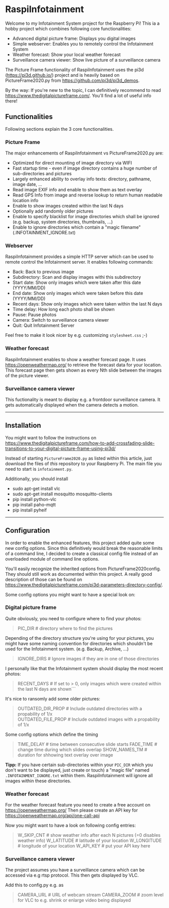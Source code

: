 # RaspiInfotainment

Welcome to my Infotainment System project for the Raspberry Pi! 
This ia a hobby project which combines following core functionalities:
- Advanced digital picture frame: Displays you digital images 
- Simple webserver: Enables you to remotely control the Infotainment System
- Weather forecast: Show your local weather forecast
- Surveillance camera viewer: Show live picture of a surveillance camera  

The Picture Frame functionality of RaspiInfotainment uses the pi3d (https://pi3d.github.io/) project and is heavily based on PictureFrame2020.py from https://github.com/pi3d/pi3d_demos.

By the way: If you're new to the topic, I can definitively recommend to read https://www.thedigitalpictureframe.com/. You'll find a lot of useful info there!

## Functionalities
Following sections explain the 3 core functionalities.

### Picture Frame
The major enhancements of RaspiInfotainment vs PictureFrame2020.py are:

- Optimized for direct mounting of image directory via WIFI
- Fast startup time - even if image directory contains a huge number of sub-directories and pictures 
- Largely enhanced ability to overlay info texts: directory, pathname, image date, ...
- Read image EXIF info and enable to show them as text overlay
- Read GPS Info from image and reverse lookup to return human readable location info
- Enable to show images created within the last N days
- Optionally add randomly older pictures 
- Enable to specify blacklist for image directories which shall be ignored (e.g. backup, system directories, thumbnails, ...)
- Enable to ignore directories which contain a "magic filename" (.INFOTAINMENT_IGNORE.txt)

### Webserver
RaspiInfotainment provides a simple HTTP server which can be used to remote control the Infotainment server.
It enables following commands:

- Back: Back to previous image
- Subdirectory: Scan and display images withi this subdirectory
- Start date: Show only images which were taken after this date (YYYY/MM/DD)
- End date: Show only images which were taken before this date (YYYY/MM/DD)
- Recent days: Show only images which were taken within the last N days
- Time delay: How long each photo shall be shown
- Pause: Pause photos
- Camera: Switch to surveillance camera viewer
- Quit: Quit Infotainment Server

Feel free to make it look nicer by e.g. customizing `stylesheet.css` ;-)

### Weather forecast
RaspiInfotainment enables to show a weather forecast page. It uses https://openweathermap.org/ to retrieve the forecast data for your location.
This forecast page then gets shown as every Nth slide between the images of the picture viewer.

### Surveillance camera viewer
This fuctionality is meant to display e.g. a frontdoor surveillance camera. It gets automatically displayed when the camera detects a motion. 

--------------------------------------

## Installation
You might want to follow the instructions on https://www.thedigitalpictureframe.com/how-to-add-crossfading-slide-transitions-to-your-digital-picture-frame-using-pi3d/

Instead of starting `PictureFrame2020.py` as listed within this article, just download the files of *this* repository to your Raspberry Pi. The main file you need to start is `infotainment.py`. 

Additionally, you should install
- sudo apt-get install vlc
- sudo apt-get install mosquitto mosquitto-clients
- pip install python-vlc 
- pip install paho-mqtt
- pip install pyheif

--------------------------------------

## Configuration
In order to enable the enhanced features, this project added quite some new config options. Since this definitively would break the reasonable limits of a command line, I decided to create a classical config file instead of an overloaded module of command line options.

You'll easily recognize the inherited options from PictureFrame2020config. They should still work as documented within this project. A really good description of those can be found on https://www.thedigitalpictureframe.com/pi3d-parameters-directory-config/.

Some config options you might want to have a special look on:

### Digital picture frame
Quite obviously, you need to configure where to find your photos:
> PIC_DIR     # directory where to find the pictures

Depending of the directory structure you're using for your pictures, you might have some naming convention for directories which shouldn't be used for the Infotainment system. (e.g. Backup, Archive, ...)
> IGNORE_DIRS   # Ignore images if they are in one of those directories

I personally like that the Infotainment system should display the most recent photos:
> RECENT_DAYS   # If set to > 0, only images which were created within the last N days are shown```

It's nice to ransomly add some older pictures:
> OUTDATED_DIR_PROP   # Include outdated directories with a propability of 1/x  
> OUTDATED_FILE_PROP  # Include outdated images with a propability of 1/x  

Some config options which define the timing
> TIME_DELAY      # time between consecutive slide starts 
> FADE_TIME       # change time during which slides overlap 
> SHOW_NAMES_TM   # duration for shhowing text overlay over image 

__Tipp:__ If you have certain sub-directories within your `PIC_DIR` which you don't want to be displayed, just create or touch) a "magic file" named `.INFOTAINMENT_IGNORE.txt` within them. RaspiInfotainment will ignore all images within these directories. 

### Weather forecast
For the weather forecast feature you need to create a free account on https://openweathermap.org/
Then please create an API key for https://openweathermap.org/api/one-call-api

Now you might want to have a look on following config entries:
> W_SKIP_CNT      # show weather info after each N pictures (=0 disables weather info)
> W_LATITUDE      # latitude of your location
> W_LONGITUDE     # longitude of your location
> W_API_KEY       # put your API key here       

### Surveillance camera viewer
The project assumes you have a surveillance camera which can be accessed via e.g rtsp protocol.
This then gets displayed by VLC.

Add this to config.py e.g. as
> CAMERA_URL    # URL of webcam stream
> CAMERA_ZOOM   # zoom level for VLC to e.g. shrink or enlarge video being displayed

